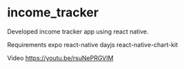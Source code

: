 # income_tracker
Developed income tracker app using react native.

Requirements
expo
react-native
dayjs
react-native-chart-kit

Video
https://youtu.be/rsuNePRGVIM
